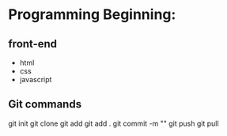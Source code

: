 # Programming Beginning:

## front-end

- html
- css
- javascript

## Git commands

git init
git clone <url>
git add <file-name>
git add .
git commit -m "<message>"
git push
git pull

